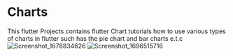 # Charts

This flutter Projects contains flutter Chart tutorials
how to use various types of charts in flutter such has the pie chart and bar charts e.t.c
![Screenshot_1678834626](https://user-images.githubusercontent.com/66890167/225160634-6b234653-4457-4df4-a858-9790f8c257ff.png)
![Screenshot_1696515716](https://github.com/Tosin2289/Charts_Flutter/assets/66890167/f48cf32e-7f1b-49f3-bf3c-ed784ff72570)
